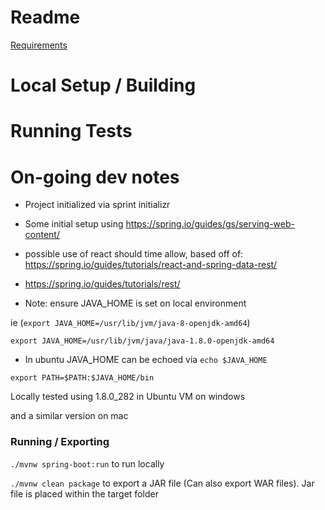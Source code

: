 # Readme

[Requirements](./requirements.md)

# Local Setup / Building

# Running Tests

# On-going dev notes

- Project initialized via sprint initializr
- Some initial setup using https://spring.io/guides/gs/serving-web-content/

- possible use of react should time allow, based off of:
  https://spring.io/guides/tutorials/react-and-spring-data-rest/

- https://spring.io/guides/tutorials/rest/

- Note: ensure JAVA_HOME is set on local environment

ie (`export JAVA_HOME=/usr/lib/jvm/java-8-openjdk-amd64`)

`export JAVA_HOME=/usr/lib/jvm/java/java-1.8.0-openjdk-amd64`

- In ubuntu JAVA_HOME can be echoed via `echo $JAVA_HOME`

`export PATH=$PATH:$JAVA_HOME/bin`

Locally tested using 1.8.0_282 in Ubuntu VM on windows

and a similar version on mac

### Running / Exporting

`./mvnw spring-boot:run` to run locally

`./mvnw clean package` to export a JAR file (Can also export WAR files). Jar file is placed within the target folder
